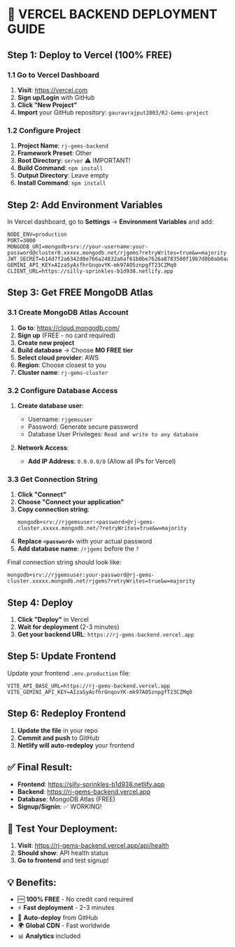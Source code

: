 # 🚀 VERCEL BACKEND DEPLOYMENT GUIDE

## Step 1: Deploy to Vercel (100% FREE)

### 1.1 Go to Vercel Dashboard
1. **Visit**: https://vercel.com
2. **Sign up/Login** with GitHub
3. **Click "New Project"**
4. **Import** your GitHub repository: `gauravrajput2003/RJ-Gems-project`

### 1.2 Configure Project
1. **Project Name**: `rj-gems-backend`
2. **Framework Preset**: Other
3. **Root Directory**: `server` ⚠️ IMPORTANT!
4. **Build Command**: `npm install`
5. **Output Directory**: Leave empty
6. **Install Command**: `npm install`

## Step 2: Add Environment Variables

In Vercel dashboard, go to **Settings** → **Environment Variables** and add:

```
NODE_ENV=production
PORT=3000
MONGODB_URI=mongodb+srv://your-username:your-password@cluster0.xxxxx.mongodb.net/rjgems?retryWrites=true&w=majority
JWT_SECRET=b14d7f2a6342d0e766a24832a6af61b0be7626a8783580f19b7d0b0ab0aa178a
GEMINI_API_KEY=AIzaSyAsfhrGnqovYK-mk97AO5znpgfT23CZMq0
CLIENT_URL=https://silly-sprinkles-b1d938.netlify.app
```

## Step 3: Get FREE MongoDB Atlas

### 3.1 Create MongoDB Atlas Account
1. **Go to**: https://cloud.mongodb.com/
2. **Sign up** (FREE - no card required)
3. **Create new project**
4. **Build database** → Choose **M0 FREE tier**
5. **Select cloud provider**: AWS
6. **Region**: Choose closest to you
7. **Cluster name**: `rj-gems-cluster`

### 3.2 Configure Database Access
1. **Create database user**:
   - Username: `rjgemsuser`
   - Password: Generate secure password
   - Database User Privileges: `Read and write to any database`

2. **Network Access**:
   - **Add IP Address**: `0.0.0.0/0` (Allow all IPs for Vercel)

### 3.3 Get Connection String
1. **Click "Connect"**
2. **Choose "Connect your application"**
3. **Copy connection string**:
   ```
   mongodb+srv://rjgemsuser:<password>@rj-gems-cluster.xxxxx.mongodb.net/?retryWrites=true&w=majority
   ```
4. **Replace `<password>`** with your actual password
5. **Add database name**: `/rjgems` before the `?`

Final connection string should look like:
```
mongodb+srv://rjgemsuser:your-password@rj-gems-cluster.xxxxx.mongodb.net/rjgems?retryWrites=true&w=majority
```

## Step 4: Deploy

1. **Click "Deploy"** in Vercel
2. **Wait for deployment** (2-3 minutes)
3. **Get your backend URL**: `https://rj-gems-backend.vercel.app`

## Step 5: Update Frontend

Update your frontend `.env.production` file:
```
VITE_API_BASE_URL=https://rj-gems-backend.vercel.app
VITE_GEMINI_API_KEY=AIzaSyAsfhrGnqovYK-mk97AO5znpgfT23CZMq0
```

## Step 6: Redeploy Frontend

1. **Update the file** in your repo
2. **Commit and push** to GitHub
3. **Netlify will auto-redeploy** your frontend

## ✅ Final Result:
- **Frontend**: https://silly-sprinkles-b1d938.netlify.app
- **Backend**: https://rj-gems-backend.vercel.app
- **Database**: MongoDB Atlas (FREE)
- **Signup/Signin**: ✅ WORKING!

## 🎯 Test Your Deployment:
1. **Visit**: https://rj-gems-backend.vercel.app/api/health
2. **Should show**: API health status
3. **Go to frontend** and test signup!

## 💡 Benefits:
- 🆓 **100% FREE** - No credit card required
- ⚡ **Fast deployment** - 2-3 minutes
- 🔄 **Auto-deploy** from GitHub
- 🌍 **Global CDN** - Fast worldwide
- 📊 **Analytics** included
